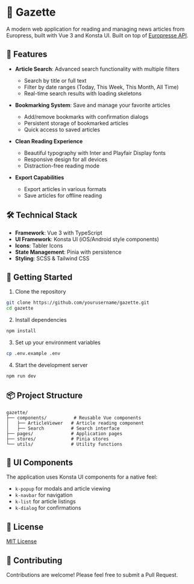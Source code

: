 # 📰 Gazette

A modern web application for reading and managing news articles from Europress, built with Vue 3 and Konsta UI. Built on top of [Europresse API](https://github.com/ebanDev/europresse-api).

## 🌟 Features

- **Article Search**: Advanced search functionality with multiple filters
  - Search by title or full text
  - Filter by date ranges (Today, This Week, This Month, All Time)
  - Real-time search results with loading skeletons

- **Bookmarking System**: Save and manage your favorite articles
  - Add/remove bookmarks with confirmation dialogs
  - Persistent storage of bookmarked articles
  - Quick access to saved articles

- **Clean Reading Experience**
  - Beautiful typography with Inter and Playfair Display fonts
  - Responsive design for all devices
  - Distraction-free reading mode

- **Export Capabilities**
  - Export articles in various formats
  - Save articles for offline reading

## 🛠️ Technical Stack

- **Framework**: Vue 3 with TypeScript
- **UI Framework**: Konsta UI (iOS/Android style components)
- **Icons**: Tabler Icons
- **State Management**: Pinia with persistence
- **Styling**: SCSS & Tailwind CSS

## 🚀 Getting Started

1. Clone the repository
```bash
git clone https://github.com/yourusername/gazette.git
cd gazette
```

2. Install dependencies
```bash
npm install
```

3. Set up your environment variables
```bash
cp .env.example .env
```

4. Start the development server
```bash
npm run dev
```

## 📦 Project Structure

```
gazette/
├── components/          # Reusable Vue components
│   ├── ArticleViewer   # Article reading component
│   ├── Search          # Search interface
├── pages/              # Application pages
├── stores/             # Pinia stores
└── utils/              # Utility functions
```

## 🎨 UI Components

The application uses Konsta UI components for a native feel:
- `k-popup` for modals and article viewing
- `k-navbar` for navigation
- `k-list` for article listings
- `k-dialog` for confirmations

## 📝 License

[MIT License](LICENSE)

## 🤝 Contributing

Contributions are welcome! Please feel free to submit a Pull Request.
